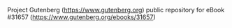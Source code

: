 Project Gutenberg (https://www.gutenberg.org) public repository for eBook #31657 (https://www.gutenberg.org/ebooks/31657)
